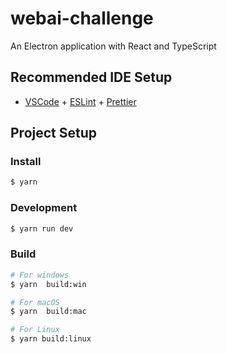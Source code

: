 # webai-challenge

An Electron application with React and TypeScript

## Recommended IDE Setup

- [VSCode](https://code.visualstudio.com/) + [ESLint](https://marketplace.visualstudio.com/items?itemName=dbaeumer.vscode-eslint) + [Prettier](https://marketplace.visualstudio.com/items?itemName=esbenp.prettier-vscode)

## Project Setup

### Install

```bash
$ yarn
```

### Development

```bash
$ yarn run dev
```

### Build

```bash
# For windows
$ yarn  build:win

# For macOS
$ yarn  build:mac

# For Linux
$ yarn build:linux
```
